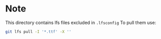 # Note

This directory contains lfs files excluded in `.lfsconfig`
To pull them use:
```bash
git lfs pull -I '*.ttf' -X ''
```
